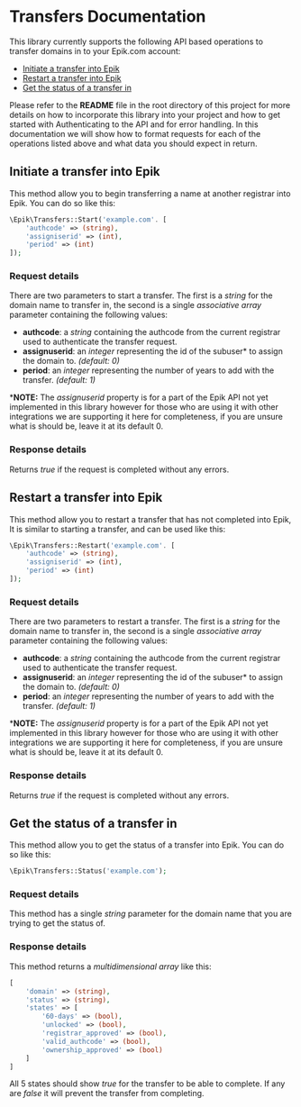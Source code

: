 <!-- omit in toc -->
# Transfers Documentation

This library currently supports the following API based operations to transfer domains in to your Epik.com account:

- [Initiate a transfer into Epik](#initiate-a-transfer-into-epik)
- [Restart a transfer into Epik](#restart-a-transfer-into-epik)
- [Get the status of a transfer in](#get-the-status-of-a-transfer-in)

Please refer to the **README** file in the root directory of this project for more details on how to incorporate this library into your project and how to get started with Authenticating to the API and for error handling. In this documentation we will show how to format requests for each of the operations listed above and what data you should expect in return. 

## Initiate a transfer into Epik

This method allow you to begin transferring a name at another registrar into Epik. You can do so like this:

```php
\Epik\Transfers::Start('example.com'. [
    'authcode' => (string),
    'assigniserid' => (int),
    'period' => (int)
]);
```

<!-- omit in toc -->
### Request details

There are two parameters to start a transfer. The first is a *string* for the domain name to transfer in, the second is a single *associative array* parameter containing the following values: 

* **authcode**: a *string* containing the authcode from the current registrar used to authenticate the transfer request.
* **assignuserid**: an *integer* representing the id of the subuser* to assign the domain to. *(default: 0)*
* **period**: an *integer* representing the number of years to add with the transfer. *(default: 1)*

***NOTE:** The *assignuserid* property is for a part of the Epik API not yet implemented in this library however for those who are using it with other integrations we are supporting it here for completeness, if you are unsure what is should be, leave it at its default 0.

<!-- omit in toc -->
### Response details

Returns *true* if the request is completed without any errors.

## Restart a transfer into Epik

This method allow you to restart a transfer that has not completed into Epik, It is similar to starting a transfer, and can be used like this:

```php
\Epik\Transfers::Restart('example.com'. [
    'authcode' => (string),
    'assigniserid' => (int),
    'period' => (int)
]);
```

<!-- omit in toc -->
### Request details

There are two parameters to restart a transfer. The first is a *string* for the domain name to transfer in, the second is a single *associative array* parameter containing the following values: 

* **authcode**: a *string* containing the authcode from the current registrar used to authenticate the transfer request.
* **assignuserid**: an *integer* representing the id of the subuser* to assign the domain to. *(default: 0)*
* **period**: an *integer* representing the number of years to add with the transfer. *(default: 1)*

***NOTE:** The *assignuserid* property is for a part of the Epik API not yet implemented in this library however for those who are using it with other integrations we are supporting it here for completeness, if you are unsure what is should be, leave it at its default 0.

<!-- omit in toc -->
### Response details

Returns *true* if the request is completed without any errors.

## Get the status of a transfer in

This method allow you to get the status of a transfer into Epik. You can do so like this:

```php
\Epik\Transfers::Status('example.com');
```

<!-- omit in toc -->
### Request details

This method has a single *string* parameter for the domain name that you are trying to get the status of.

<!-- omit in toc -->
### Response details

This method returns a *multidimensional array* like this:

```php
[
    'domain' => (string),
    'status' => (string),
    'states' => [
        '60-days' => (bool),
        'unlocked' => (bool),
        'registrar_approved' => (bool),
        'valid_authcode' => (bool),
        'ownership_approved' => (bool)
    ]
]
```

All 5 states should show *true* for the transfer to be able to complete. If any are *false* it will prevent the transfer from completing.

